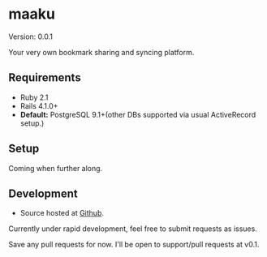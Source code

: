 maaku
=====

Version: 0.0.1

Your very own bookmark sharing and syncing platform.


Requirements
------------
* Ruby 2.1
* Rails 4.1.0+
* **Default:** PostgreSQL 9.1+(other DBs supported via usual ActiveRecord setup.)


Setup
-----
Coming when further along.


Development
-----------
* Source hosted at [Github](https://github.com/quaunaut/maaku).

Currently under rapid development, feel free to submit requests as issues.

Save any pull requests for now. I'll be open to support/pull requests at v0.1.